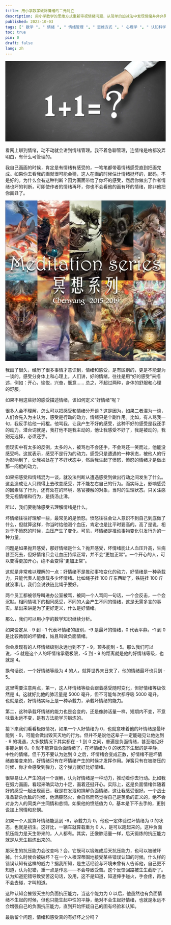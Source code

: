 ```yaml
---
title: 用小学数学破除情绪的二元对立
description: 用小学数学的思维方式重新审视情绪问题，从简单的加减法中发现情绪并非非黑即白的二元对立，而是可以计算、可以平衡的连续谱系。一次数学思维的情绪探索之旅。
published: 2023-10-03
tags: [" 数学 ", " 情绪 ", " 情绪管理 ", " 思维方式 ", " 心理学 ", " 认知科学 ", " 数学思维 ", " 二元对立 "]
toc: true
pin: 0
draft: false
lang: zh
---
```


![封面](./_images/用小学数学破除情绪的二元对立-1754566959648.webp)

看网上聊到情绪，动不动就会讲到情绪管理。我不着急聊管理，连情绪是啥都没弄明白，有什么可管理的。

我自己画画的时候，肯定是有情绪有感受的，一笔笔都带着情绪感受直到把画完成。如果你去看我的画就很可能会猜，这人在画的时候估计情绪挺坏的，起码，不是好的。为什么会有这种判断？因为画面带给了你坏的感受，然后你做出了作者情绪也坏的判断，可即使作者的情绪再坏，你也不会看他的画有坏的情绪，除非他把你画丑了。

![数字绘画作品《冥想》系列](./_images/用小学数学破除情绪的二元对立-1754567037492.webp)

我画了很久，经历了很多事情才意识到，情绪和感受，是有区别的，更是不能混为一谈的。感受分身体上和心理上。人们讲，好的情绪，往往是用“好的感受”来描述，例如：开心，愉悦，兴奋，惬意…… 总之，不超过两种，身体的舒服和心理的舒服。

如果不用这些好的感受描述情绪，该如何定义“好情绪”呢？

很多人会不理解，怎么可以把感受和情绪分开谈？这是因为，如果二者混为一谈，人们会先入为主认为，感受是行动的动力，情绪只是个副作用。比如，有人骂我一句，我反手给他一闷棍。他骂我，让我产生不好的感受，这种不好的感受是我还手的动力。潜台词就是，我打他不是我主动的，他让我感受不好了，我是被动的，我别无选择，必须还手。

但现实中有太多的反例，太多的人，被骂也不会还手，不会骂还一笑而过，他能没感受吗。这就表示，感受不是行为的动力。感受只是遭遇的一种状态，被他人的行为影响到了，让我被处在了不好状态中，然后我生起了愤怒，愤怒的情绪才是做出那一闷棍的动力。

如果把感受和情绪混为一谈，就没法判断从遭遇感受到做出行动之间发生了什么。这会造成让人只顾得上去改变感受，并不能左右自己的行为。而实际上，影响感受的因素除了行为，还有处在的环境，感官接触的对象，当时的生理状态。只关注感受无视情绪和行为，是扬汤止沸。

所以，我们要剔除感受去理解情绪是什么。

坏情绪往往好理解一些，最常见的是愤怒。愤怒往往会让人意识不到自己到底做了什么，但就算这样，你当时给他测个血压，肯定也是比平时要高的。高了是说，相对于不愤怒的时候，血压产生了变化。可见，坏情绪是推动事物变化引发行为的一种力量。

问题是如果抛开感受，那好情绪是什么？抛开感受，坏情绪能让人血压升高，生病甚至死去，但好情绪只会让血压持续正常，并不会“更加正常”。一个开心的人，可以变得更加开心，绝不会变得“更加正常”。

这就是非常难以理解的一点：好情绪不是推动事物变化的动力，好情绪是一种承载力，只能代表人能承载多少坏情绪。比如绳子挂 100 斤东西断了，铁链挂 100 斤就没事儿，我们会说铁链比绳子要好。

两个员工都被领导叫进办公室被骂，被同一个人骂同一句话，一个会反击，一个会沉默。相同情境下的相同感受，不同的人会产生不同的情绪，这是无需多言的事实。拿出来讲是为了更好定义，什么是好情绪。

那么，我们可以用小学的数学知识继续分析。

如果设定从 - 9 到 - 1 代表坏情绪的级别，-9 是最坏的情绪，0 代表平静。-1 到 0 是比较微弱的坏情绪，姑且叫做负面情绪。

你会发现有的人坏情绪级别永远也到不了 - 9，顶多能到 - 5。那么我们可以说，-5 就是这个人的坏情绪承载极限，-5 到 - 9 的距离就是他的好情绪等级，也就是 4。

换句话说，一个好情绪等级为 4 的人，就算世界末日来了，他的情绪最坏也只到 - 5。

这里需要注意两点，第一，这人坏情绪等级会跟着感受随时变化，但好情绪等级依然是 4。这就好比他的肺活量是 5000 毫升，但不可能每次都呼吸 5000 毫升。也就是说，好情绪实际上是一种承载力，承载坏情绪的能力。

第二，这种承载坏情绪的能力也是会变的，还是像肺活量一样，短期内不变，不意味着永远不变，是有方法能学习锻炼的。

接下来我们看看极限情况，如果一个人好情绪为 0，也就意味着他的坏情绪是最坏能到 - 9，可能会做出毁天灭地的行为。但并不是说他这辈子一定能碰见让他达到 - 9 的境遇，大多数情况下其实都在 - 1 到 0 之间，普遍是负面情绪，甚至碰见好事能达到 0。0 就不能算做负面情绪了，在坏情绪为 0 的状态下生起的是平静，中性的情绪。但千万不要认为达到 0 之后，坏情绪会变成正数，好情绪不是坏情绪直接变来的，好情绪只有在坏情绪产生的时候才发挥作用。弹簧只有在被挤压的时候，你才会感受到弹力，这个弹力就好比好情绪。

很容易让人产生的另一个误解，认为好情绪是一种动力，推动着你去行动。比如我在努力画画，看起来确实动力十足，画着还挺开心。实际上，这是负面情绪伴随着好的感受一起出现而已，我是在发泄和排解负面情绪，这让我感受很好。一个战士准备斩杀仇敌的时候，他满腔怒火，会自然而然觉得自己是英勇的正义的，绝不会对身为人的同类产生同情和悲悯。如果他的愤怒值为 0，基本是下不去手的，更别说加上同情和悲悯。

如果一个人就算坏情绪能达到 -9，承载力为 0，他也一定体验过坏情绪为 0 的状态，也就是初生。这好比，一辆车就算载重为 0 人，是可以跑起来的。这种负面抗压能力是天生带来的，人人都有。其实，还像肺活量一样，后天锻炼的抗压能力就是从天生锻炼出来的。

那天生的抗压能力会改变吗？会。它既可以锻炼成后天抗压能力，也可以被破坏掉。什么时候会被破坏？在一个人根深蒂固地接受某些错误认知的时候。什么样的错误认知有这样的威力？据我所知，是生活经验与环境未曾有人告诉他，自己更不知道，认为犯错，重一点是作恶——不会导致受苦。这个反馈回路被生生截断了。认为知道犯错导致受苦这句话，没用，这不是知道，知道伸手碰火，手会疼，再也不会去碰，才叫知道。

这种认知会摧毁天生的负面抗压能力，当这个能力为 0 以后，他虽然也有负面情绪不生起的时候，但也只能生起中性的平静，绝对不会生起好情绪，也就是永远不会增强自己的负面抗压能力，直到开始怀疑自己的固有经验和认知。

最后留个问题，情绪和感受真的有好坏之分吗？
